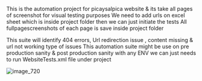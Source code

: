 This is the automation project for picaysalpica website & its take all pages of screenshot for visual testing purposes We need to add urls on excel sheet which is inside project folder then we can just initiate the tests All fullpagescreenshots of each page is save inside project folder

This suite will identify 404 errors, Url redirection issue , content missing & url not working type of issues 
This automation suite might be use on pre production sanity & post production sanity with any ENV 
we can just needs to run WebsiteTests.xml file under project 

 ![image_720](https://github.com/jlam4933/SyscoCaWebsiteAutomation/assets/110883442/f6ddfa93-fcbf-4895-87fd-bfd56fc4ada9)

